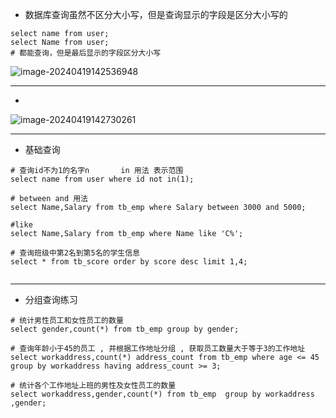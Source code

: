 - 数据库查询虽然不区分大小写，但是查询显示的字段是区分大小写的

```mysql
select name from user;
select Name from user;
# 都能查询，但是最后显示的字段区分大小写
```

![image-20240419142536948](C:\Users\hxd15\Desktop\Repository\GithubRepository\assets\image-20240419142536948.png)

---

- 

![image-20240419142730261](C:\Users\hxd15\Desktop\Repository\GithubRepository\assets\image-20240419142730261.png)



---



- 基础查询

```mysql
# 查询id不为1的名字n		in 用法 表示范围
select name from user where id not in(1);

# between and 用法
select Name,Salary from tb_emp where Salary between 3000 and 5000;

#like
select Name,Salary from tb_emp where Name like 'C%';

# 查询班级中第2名到第5名的学生信息
select * from tb_score order by score desc limit 1,4;


```



---



- 分组查询练习

```mysql
# 统计男性员工和女性员工的数量
select gender,count(*) from tb_emp group by gender;

# 查询年龄小于45的员工 , 并根据工作地址分组 , 获取员工数量大于等于3的工作地址
select workaddress,count(*) address_count from tb_emp where age <= 45 group by workaddress having address_count >= 3;

# 统计各个工作地址上班的男性及女性员工的数量
select workaddress,gender,count(*) from tb_emp  group by workaddress ,gender;
```

